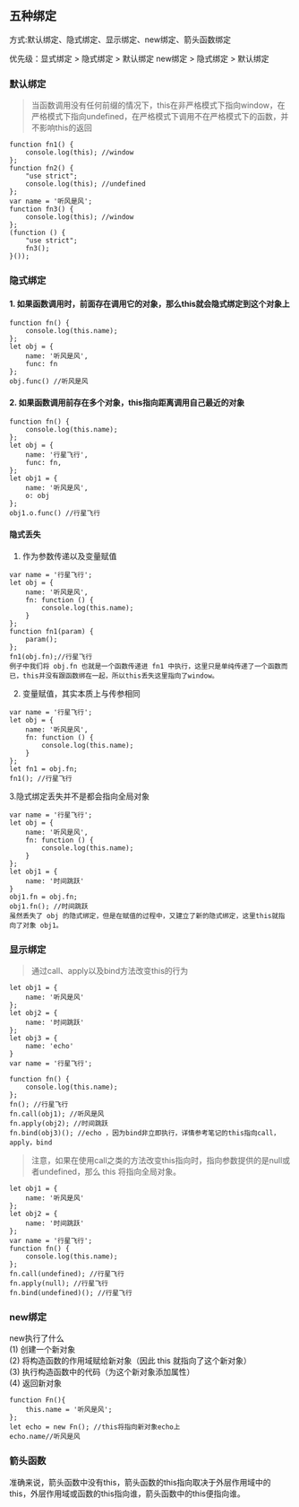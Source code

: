 ## 五种绑定
方式:默认绑定、隐式绑定、显示绑定、new绑定、箭头函数绑定

优先级：显式绑定 > 隐式绑定 > 默认绑定     new绑定 > 隐式绑定 > 默认绑定

### 默认绑定
>当函数调用没有任何前缀的情况下，this在非严格模式下指向window，在严格模式下指向undefined，在严格模式下调用不在严格模式下的函数，并不影响this的返回
```
function fn1() {
    console.log(this); //window
};
function fn2() {
    "use strict";
    console.log(this); //undefined
};
var name = '听风是风';
function fn3() {
    console.log(this); //window
};
(function () {
    "use strict";
    fn3();
}());
```

### 隐式绑定
#### 1. 如果函数调用时，前面存在调用它的对象，那么this就会隐式绑定到这个对象上
```
function fn() {
    console.log(this.name);
};
let obj = {
    name: '听风是风',
    func: fn
};
obj.func() //听风是风
```
#### 2. 如果函数调用前存在多个对象，this指向距离调用自己最近的对象
```
function fn() {
    console.log(this.name);
};
let obj = {
    name: '行星飞行',
    func: fn,
};
let obj1 = {
    name: '听风是风',
    o: obj
};
obj1.o.func() //行星飞行
```
#### 隐式丢失
1. 作为参数传递以及变量赋值
```
var name = '行星飞行';
let obj = {
    name: '听风是风',
    fn: function () {
        console.log(this.name);
    }
};
function fn1(param) {
    param();
};
fn1(obj.fn);//行星飞行
例子中我们将 obj.fn 也就是一个函数传递进 fn1 中执行，这里只是单纯传递了一个函数而已，this并没有跟函数绑在一起，所以this丢失这里指向了window。
```
2. 变量赋值，其实本质上与传参相同
```
var name = '行星飞行';
let obj = {
    name: '听风是风',
    fn: function () {
        console.log(this.name);
    }
};
let fn1 = obj.fn;
fn1(); //行星飞行
```
3.隐式绑定丢失并不是都会指向全局对象
```
var name = '行星飞行';
let obj = {
    name: '听风是风',
    fn: function () {
        console.log(this.name);
    }
};
let obj1 = {
    name: '时间跳跃'
}
obj1.fn = obj.fn;
obj1.fn(); //时间跳跃
虽然丢失了 obj 的隐式绑定，但是在赋值的过程中，又建立了新的隐式绑定，这里this就指向了对象 obj1。
```

### 显示绑定
>通过call、apply以及bind方法改变this的行为
```
let obj1 = {
    name: '听风是风'
};
let obj2 = {
    name: '时间跳跃'
};
let obj3 = {
    name: 'echo'
}
var name = '行星飞行';

function fn() {
    console.log(this.name);
};
fn(); //行星飞行
fn.call(obj1); //听风是风
fn.apply(obj2); //时间跳跃
fn.bind(obj3)(); //echo ，因为bind非立即执行，详情参考笔记的this指向call，apply，bind
```
>注意，如果在使用call之类的方法改变this指向时，指向参数提供的是null或者undefined，那么 this 将指向全局对象。
```
let obj1 = {
    name: '听风是风'
};
let obj2 = {
    name: '时间跳跃'
};
var name = '行星飞行';
function fn() {
    console.log(this.name);
};
fn.call(undefined); //行星飞行
fn.apply(null); //行星飞行
fn.bind(undefined)(); //行星飞行
```
### new绑定
new执行了什么<br/>
(1) 创建一个新对象<br/>
(2) 将构造函数的作用域赋给新对象（因此 this 就指向了这个新对象） <br/>
(3) 执行构造函数中的代码（为这个新对象添加属性） <br/>
(4) 返回新对象<br/>
```
function Fn(){
    this.name = '听风是风';
};
let echo = new Fn(); //this将指向新对象echo上
echo.name//听风是风
```
### 箭头函数
准确来说，箭头函数中没有this，箭头函数的this指向取决于外层作用域中的this，外层作用域或函数的this指向谁，箭头函数中的this便指向谁。